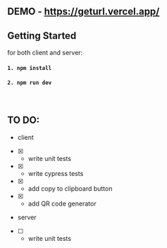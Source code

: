 ## DEMO - https://geturl.vercel.app/


## Getting Started
for both client and server:

#### `1. npm install`

#### `2. npm run dev`

<br>

## TO DO:

- client
- [x] - write unit tests
- [x] - write cypress tests
- [x] - add copy to clipboard button
- [x] - add QR code generator

- server
- [ ] - write unit tests
